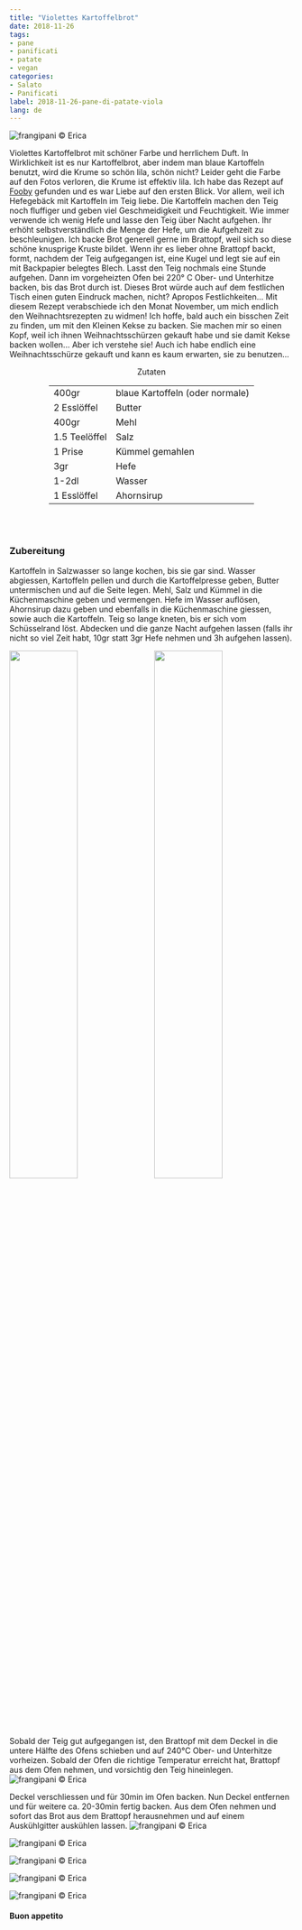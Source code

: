 ```yaml
---
title: "Violettes Kartoffelbrot"
date: 2018-11-26
tags:
- pane
- panificati
- patate
- vegan
categories:
- Salato
- Panificati
label: 2018-11-26-pane-di-patate-viola
lang: de
---
```

![](../2018-11-26-pane-di-patate-viola/header.jpg "frangipani © Erica")

Violettes Kartoffelbrot mit schöner Farbe und herrlichem Duft. In Wirklichkeit ist es nur Kartoffelbrot, aber indem man blaue Kartoffeln benutzt, wird die Krume so schön lila, schön nicht? Leider geht die Farbe auf den Fotos verloren, die Krume ist effektiv lila. Ich habe das Rezept auf <a href="https://fooby.ch/de/rezepte/16557/violettes-kartoffelbrot?startAuto1=0&y=3315&x=0" target="_blank">Fooby</a> gefunden und es war Liebe auf den ersten Blick. Vor allem, weil ich Hefegebäck mit Kartoffeln im Teig liebe. Die Kartoffeln machen den Teig noch fluffiger und geben viel Geschmeidigkeit und Feuchtigkeit. Wie immer verwende ich wenig Hefe und lasse den Teig über Nacht aufgehen. Ihr erhöht selbstverständlich die Menge der Hefe, um die Aufgehzeit zu beschleunigen. Ich backe Brot generell gerne im Brattopf, weil sich so diese schöne knusprige Kruste bildet. Wenn ihr es lieber ohne Brattopf backt, formt, nachdem der Teig aufgegangen ist, eine Kugel und legt sie auf ein mit Backpapier belegtes Blech. Lasst den Teig nochmals eine Stunde aufgehen. Dann im vorgeheizten Ofen bei 220° C Ober- und Unterhitze backen, bis das Brot durch ist. Dieses Brot würde auch auf dem festlichen Tisch einen guten Eindruck machen, nicht? Apropos Festlichkeiten... Mit diesem Rezept verabschiede ich den Monat November, um mich endlich den Weihnachtsrezepten zu widmen! Ich hoffe, bald auch ein bisschen Zeit zu finden, um mit den Kleinen Kekse zu backen. Sie machen mir so einen Kopf, weil ich ihnen Weihnachtsschürzen gekauft habe und sie damit Kekse backen wollen... Aber ich verstehe sie! Auch ich habe endlich eine Weihnachtsschürze gekauft und kann es kaum erwarten, sie zu benutzen...

<div id="wrapper" style="text-align: center">
  <div id="yourdiv" style="display: inline-block;">
    <div class="ingredients" itemscope itemtype="http://schema.org/Recipe">
      <span itemprop="name" style="display:none;">Violettes Kartoffelbrot</span>
      <span itemprop="recipeCategory" style="display:none;">Herzhaftes</span>
      <img itemprop="image" style="display:none;" class="ignore-gallery-item" src="../2018-11-26-pane-di-patate-viola/header.jpeg"/>
      <span itemprop="author" style="display:none;">Erica Raiano</span>
      <span itemprop="description" style="display:none;">Violettes Kartoffelbrot mit schöner Farbe und herrlichem Duft. In Wirklichkeit ist es nur Kartoffelbrot, aber indem man blaue Kartoffeln benutzt, wird die Krume so schön lila.</span>
      <div class="ingredients-title">Zutaten</div>
      <table>
        <tbody>
          </tr>
          <tr itemprop="recipeIngredient">
            <td>400gr</td>
            <td>blaue Kartoffeln (oder normale)</td>
          </tr>
          <tr itemprop="recipeIngredient">
            <td>2 Esslöffel</td>
            <td>Butter</td>
          </tr>
          <tr itemprop="recipeIngredient">
            <td>400gr</td>
            <td>Mehl</td>
          </tr>
          <tr itemprop="recipeIngredient">
            <td>1.5 Teelöffel</td>
            <td>Salz</td>
          </tr>
          <tr itemprop="recipeIngredient">
            <td>1 Prise</td>
            <td>Kümmel gemahlen</td>
          </tr>
          <tr itemprop="recipeIngredient">
            <td>3gr</td>
            <td>Hefe</td>
          </tr>
          <tr itemprop="recipeIngredient">
            <td>1-2dl</td>
            <td>Wasser</td>
          </tr>
          <tr itemprop="recipeIngredient">
            <td>1 Esslöffel</td>
            <td>Ahornsirup</td>
          </tr>
        </tbody>
      </table>
      <br></br>
    </div>
  </div>
</div>


<h3>
  <font color="grey">
    <i class="fa fa-cogs"></i>
  </font> Zubereitung
</h3>

Kartoffeln in Salzwasser so lange kochen, bis sie gar sind. Wasser abgiessen, Kartoffeln pellen und durch die Kartoffelpresse geben, Butter untermischen und auf die Seite legen. Mehl, Salz und Kümmel in die Küchenmaschine geben und vermengen. Hefe im Wasser auflösen, Ahornsirup dazu geben und ebenfalls in die Küchenmaschine giessen, sowie auch die Kartoffeln. Teig so lange kneten, bis er sich vom Schüsselrand löst. Abdecken und die ganze Nacht aufgehen lassen (falls ihr nicht so viel Zeit habt, 10gr statt 3gr Hefe nehmen und 3h aufgehen lassen). 
<p>
  <div style="width: 100%; margin-bottom: 0">
    <img style="float: left; width: 49%; margin-right: 1%" src="../2018-11-26-pane-di-patate-viola/patate.jpg" alt="" title="frangipani © Erica" />
    <img style="float: left; width: 49%; margin-left: 1%" src="../2018-11-26-pane-di-patate-viola/impasto.jpg" alt="" title="frangipani © Erica" />
    <div style="clear: both"></div>
  </div>
</p>

Sobald der Teig gut aufgegangen ist, den Brattopf mit dem Deckel in die untere Hälfte des Ofens schieben und auf 240°C Ober- und Unterhitze vorheizen. Sobald der Ofen die richtige Temperatur erreicht hat, Brattopf aus dem Ofen nehmen, und vorsichtig den Teig hineinlegen.
![](../2018-11-26-pane-di-patate-viola/casseruola.jpg "frangipani © Erica")

Deckel verschliessen und für 30min im Ofen backen. Nun Deckel entfernen und für weitere ca. 20-30min fertig backen. Aus dem Ofen nehmen und sofort das Brot aus dem Brattopf herausnehmen und auf einem Auskühlgitter auskühlen lassen.
![](../2018-11-26-pane-di-patate-viola/risultato1.jpg "frangipani © Erica")

![](../2018-11-26-pane-di-patate-viola/risultato2.jpg "frangipani © Erica")

![](../2018-11-26-pane-di-patate-viola/risultato3.jpg "frangipani © Erica")

![](../2018-11-26-pane-di-patate-viola/risultato4.jpg "frangipani © Erica")

![](../2018-11-26-pane-di-patate-viola/risultato5.jpg "frangipani © Erica")

<h4>Buon appetito
  <font color="red">
    <i class="fa fa-smile-o"></i>
  </font>
</h4>
